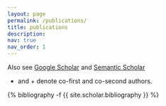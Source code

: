 ```yaml
---
layout: page
permalink: /publications/
title: publications
description: 
nav: true
nav_order: 1
---
```

<!-- Also see [Google Scholar](https://scholar.google.com/citations?user=4Da7Li4AAAAJ&hl=en) and [Semantic Scholar](https://scholar.google.com/citations?user=4Da7Li4AAAAJ&hl=en). -->
<!-- _pages/publications.md -->
Also see [Google Scholar](https://scholar.google.com/citations?user=viCG2ikAAAAJ&hl) and [Semantic Scholar](https://www.semanticscholar.org/author/Faeze-Brahman/9252833)

* and + denote co-first and co-second authors.

<div class="publications">

{% bibliography -f {{ site.scholar.bibliography }} %}

</div>
